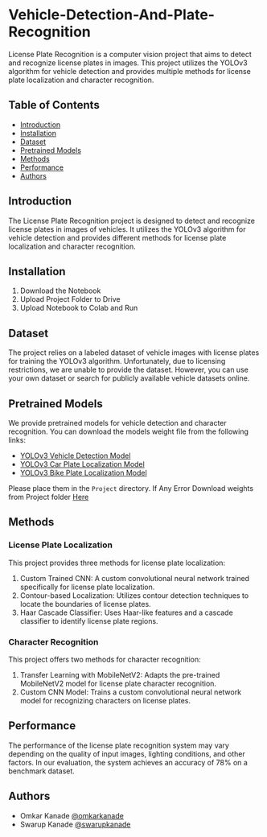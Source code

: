 # Vehicle-Detection-And-Plate-Recognition

License Plate Recognition is a computer vision project that aims to detect and recognize license plates in images. This project utilizes the YOLOv3 algorithm for vehicle detection and provides multiple methods for license plate localization and character recognition.

## Table of Contents
- [Introduction](#introduction)
- [Installation](#installation)
- [Dataset](#dataset)
- [Pretrained Models](#pretrained-models)
- [Methods](#methods)
- [Performance](#performance)
- [Authors](#authors)

## Introduction
The License Plate Recognition project is designed to detect and recognize license plates in images of vehicles. It utilizes the YOLOv3 algorithm for vehicle detection and provides different methods for license plate localization and character recognition.

## Installation
1. Download the Notebook
2. Upload Project Folder to Drive
3. Upload Notebook to Colab and Run

## Dataset
The project relies on a labeled dataset of vehicle images with license plates for training the YOLOv3 algorithm. Unfortunately, due to licensing restrictions, we are unable to provide the dataset. However, you can use your own dataset or search for publicly available vehicle datasets online.

## Pretrained Models
We provide pretrained models for vehicle detection and character recognition. You can download the models weight file from the following links:
- [YOLOv3 Vehicle Detection Model](https://drive.google.com/file/d/14_HKKduQslakFo85HNmzWxbpeMkzVEFI/view?usp=drive_link)
- [YOLOv3 Car Plate Localization Model](https://drive.google.com/file/d/106XU9ufD6eXnVffwjpV0FguHVirDJ2rH/view?usp=drive_link)
- [YOLOv3 Bike Plate Localization Model](https://drive.google.com/file/d/10A0hFYVtEJFzZZGa7I4TJ_hKPbsSssyO/view?usp=drive_link)

Please place them in the `Project` directory.
If Any Error Download weights from Project folder [Here](https://drive.google.com/drive/folders/1_G0CCQOXOgnFOAg08pFsMQl2Xo5zhC2o?usp=drive_link)

## Methods
### License Plate Localization
This project provides three methods for license plate localization:
1. Custom Trained CNN: A custom convolutional neural network trained specifically for license plate localization.
2. Contour-based Localization: Utilizes contour detection techniques to locate the boundaries of license plates.
3. Haar Cascade Classifier: Uses Haar-like features and a cascade classifier to identify license plate regions.

### Character Recognition
This project offers two methods for character recognition:
1. Transfer Learning with MobileNetV2: Adapts the pre-trained MobileNetV2 model for license plate character recognition.
2. Custom CNN Model: Trains a custom convolutional neural network model for recognizing characters on license plates.

## Performance
The performance of the license plate recognition system may vary depending on the quality of input images, lighting conditions, and other factors. In our evaluation, the system achieves an accuracy of 78% on a benchmark dataset.

## Authors
- Omkar Kanade [@omkarkanade](https://www.github.com/omkarkanade)
- Swarup Kanade [@swarupkanade](https://www.github.com/swarupkanade)
